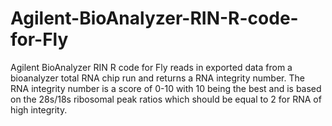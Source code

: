 # Agilent-BioAnalyzer-RIN-R-code-for-Fly
Agilent BioAnalyzer RIN R code for Fly reads in exported data from a bioanalyzer total RNA chip run and returns a RNA integrity number.  The RNA integrity number is a score of 0-10 with 10 being the best and is based on the 28s/18s ribosomal peak ratios which should be equal to 2 for RNA of high integrity.  
